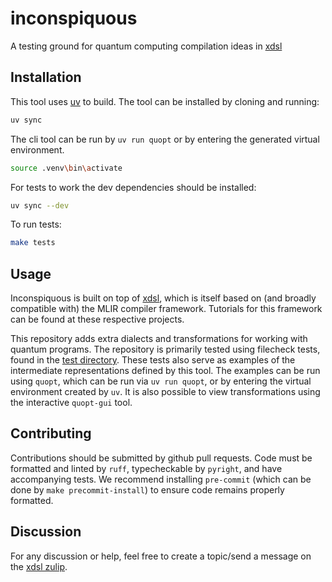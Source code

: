 # inconspiquous
A testing ground for quantum computing compilation ideas in [xdsl](https://xdsl.dev)

## Installation
This tool uses [uv](https://docs.astral.sh/uv/) to build. The tool can be installed by cloning and running:
```bash
uv sync
```
The cli tool can be run by `uv run quopt` or by entering the generated virtual environment.

```bash
source .venv\bin\activate
```

For tests to work the dev dependencies should be installed:
```bash
uv sync --dev
```

To run tests:
```bash
make tests
```

## Usage
Inconspiquous is built on top of [xdsl](https://github.com/xdslproject/xdsl), which is itself based on (and broadly compatible with) the MLIR compiler framework. Tutorials for this framework can be found at these respective projects.

This repository adds extra dialects and transformations for working with quantum programs. The repository is primarily tested using filecheck tests, found in the [test directory](tests/filecheck). These tests also serve as examples of the intermediate representations defined by this tool. The examples can be run using `quopt`, which can be run via `uv run quopt`, or by entering the virtual environment created by `uv`. It is also possible to view transformations using the interactive `quopt-gui` tool.

## Contributing
Contributions should be submitted by github pull requests. Code must be formatted and linted by `ruff`, typecheckable by `pyright`, and have accompanying tests. We recommend installing `pre-commit` (which can be done by `make precommit-install`) to ensure code remains properly formatted.

## Discussion
For any discussion or help, feel free to create a topic/send a message on the [xdsl zulip](https://xdsl.zulipchat.com/).
